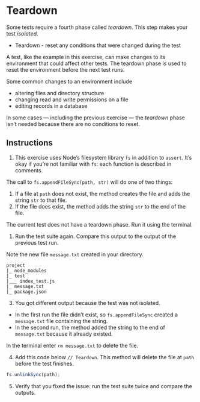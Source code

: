 # Teardown

Some tests require a fourth phase called *teardown*. This step makes your test *isolated*.

- Teardown - reset any conditions that were changed during the test

A test, like the example in this exercise, can make changes to its environment that could affect other tests. The teardown phase is used to reset the environment before the next test runs.

Some common changes to an environment include

- altering files and directory structure
- changing read and write permissions on a file
- editing records in a database

In some cases — including the previous exercise — the *teardown* phase isn’t needed because there are no conditions to reset.

## Instructions

1. This exercise uses Node’s filesystem library ``fs`` in addition to ``assert``. It’s okay if you’re not familiar with ``fs``: each function is described in comments.

The call to ``fs.appendFileSync(path, str)`` will do one of two things:

   1. If a file at ``path`` does not exist, the method creates the file and adds the string ``str`` to that file.
   2. If the file does exist, the method adds the string ``str`` to the end of the file.

   The current test does not have a teardown phase. Run it using the terminal.

   1. Run the test suite again. Compare this output to the output of the previous test run.

Note the new file ``message.txt`` created in your directory.

    project
    |_ node_modules
    |_ test
    |___ index_test.js
    |_ message.txt
    |_ package.json

3. You got different output because the test was not isolated.
- In the first run the file didn’t exist, so ``fs.appendFileSync`` created a ``message.txt`` file containing the string.
- In the second run, the method added the string to the end of ``message.txt`` because it already existed.

In the terminal enter ``rm message.txt`` to delete the file.

4. Add this code below ``// Teardown``. This method will delete the file at ``path`` before the test finishes.
```javascript
fs.unlinkSync(path);
```

5. Verify that you fixed the issue: run the test suite twice and compare the outputs.